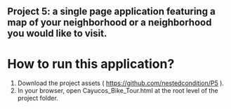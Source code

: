 ## Project 5: a single page application featuring a map of your neighborhood or a neighborhood you would like to visit.


# How to run this application?

1. Download the project assets ( https://github.com/nestedcondition/P5 ).
2. In your browser, open Cayucos_Bike_Tour.html at the root level of the project folder.
